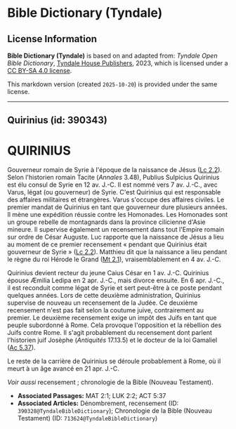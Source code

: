 # Bible Dictionary (Tyndale)

## License Information

**Bible Dictionary (Tyndale)** is based on and adapted from: _Tyndale Open Bible Dictionary_, [Tyndale House Publishers](https://tyndaleopenresources.com/), 2023, which is licensed under a [CC BY-SA 4.0 license](https://creativecommons.org/licenses/by-sa/4.0/legalcode.en).

This markdown version (created `2025-10-20`) is provided under the same license.



--------------------------------

## Quirinius (id: 390343)

QUIRINIUS
=========

Gouverneur romain de Syrie à l'époque de la naissance de Jésus ([Lc 2\.2](https://ref.ly/Luke2:2)). Selon l'historien romain Tacite (*Annales* 3\.48\), Publius Sulpicius Quirinius est élu consul de Syrie en 12 av. J.\-C. Il est nommé vers 7 av. J.\-C., avec Varus, légat (ou gouverneur) de Syrie. C'est Quirinius qui est responsable des affaires militaires et étrangères. Varus s'occupe des affaires civiles. Le premier mandat de Quirinius en tant que gouverneur dure plusieurs années. Il mène une expédition réussie contre les Homonades. Les Homonades sont un groupe rebelle de montagnards dans la province cilicienne d'Asie mineure. Il supervise également un recensement dans tout l'Empire romain sur ordre de César Auguste. Luc rapporte que la naissance de Jésus a lieu au moment de ce premier recensement « pendant que Quirinius était gouverneur de Syrie » ([Lc 2\.2](https://ref.ly/Luke2:2)). Matthieu dit que la naissance a lieu pendant le règne du roi Hérode le Grand ([Mt 2\.1](https://ref.ly/Matt2:1)), vraisemblablement en 4 av. J.\-C.

Quirinius devient recteur du jeune Caius César en 1 av. J.\-C. Quirinius épouse Æmilia Ledipa en 2 apr. J.\-C., mais divorce ensuite. En 6 apr. J.\-C., il est reconduit comme légat de Syrie et sert peut\-être à ce poste pendant quelques années. Lors de cette deuxième administration, Quirinius supervise de nouveau un recensement de la Judée. Ce deuxième recensement n'est pas fait selon la coutume juive, contrairement au premier. Le deuxième recensement exige un impôt des Juifs en tant que peuple subordonné à Rome. Cela provoque l'opposition et la rébellion des Juifs contre Rome. Il s'agit probablement du recensement dont parlent l'historien juif Josèphe (*Antiquités* 17\.13\.5\) et le docteur de la loi Gamaliel ([Ac 5\.37](https://ref.ly/Acts5:37)).

Le reste de la carrière de Quirinius se déroule probablement à Rome, où il meurt à un âge avancé en 21 apr. J.\-C.

*Voir aussi* recensement ; chronologie de la Bible (Nouveau Testament).

* **Associated Passages:** MAT 2:1; LUK 2:2; ACT 5:37
* **Associated Articles:** Dénombrement, recensement (ID: `390328@TyndaleBibleDictionary`); Chronologie de la Bible (Nouveau Testament) (ID: `713624@TyndaleBibleDictionary`)

